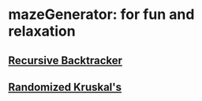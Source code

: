 # mazeGenerator: for fun and relaxation
## [Recursive Backtracker](https://abcalceta.github.io/mazeGenerator/recursiveBacktracker/)
## [Randomized Kruskal's](https://abcalceta.github.io/mazeGenerator/kruskalsMaze/)